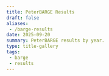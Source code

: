 ```yaml
---
title: PeterBARGE Results
draft: false
aliases:
 - /barge-results
date: 2025-09-20
summary: PeterBARGE results by year.
type: title-gallery
tags:
 - barge
 - results
---
```


